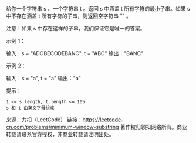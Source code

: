 给你一个字符串 s 、一个字符串 t 。返回 s 中涵盖 t 所有字符的最小子串。如果 s 中不存在涵盖 t 所有字符的子串，则返回空字符串 "" 。

注意：如果 s 中存在这样的子串，我们保证它是唯一的答案。

 

示例 1：

输入：s = "ADOBECODEBANC", t = "ABC"
输出："BANC"

示例 2：

输入：s = "a", t = "a"
输出："a"

 

提示：

    1 <= s.length, t.length <= 105
    s 和 t 由英文字母组成

来源：力扣（LeetCode）
链接：https://leetcode-cn.com/problems/minimum-window-substring
著作权归领扣网络所有。商业转载请联系官方授权，非商业转载请注明出处。